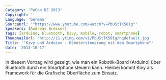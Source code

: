 ```yaml
---
Category: 'PyCon DE 2013'
Copyright: ''
Language: 'German'
SourceUrl: '"https://www.youtube.com/watch?v=PbUStTK50Ig"'
Speakers: [Andreas Bresser]
Tags: [arduino, bluetooth, kivy, mobile, robot, smartphone]
ThumbnailUrl: 'http://i1.ytimg.com/vi/PbUStTK50Ig/hqdefault.jpg'
Title: '"Kivy und Arduino - Robotersteuerung mit dem Smartphone"'
date: '2013-10-17'
---
```

In diesem Vortrag wird gezeigt, wie man ein Robotik-Board (Arduino) über Bluetooth durch ein Smartphone steuern kann. Hierbei kommt Kivy als Framework für die Grafische Oberfläche zum Einsatz.